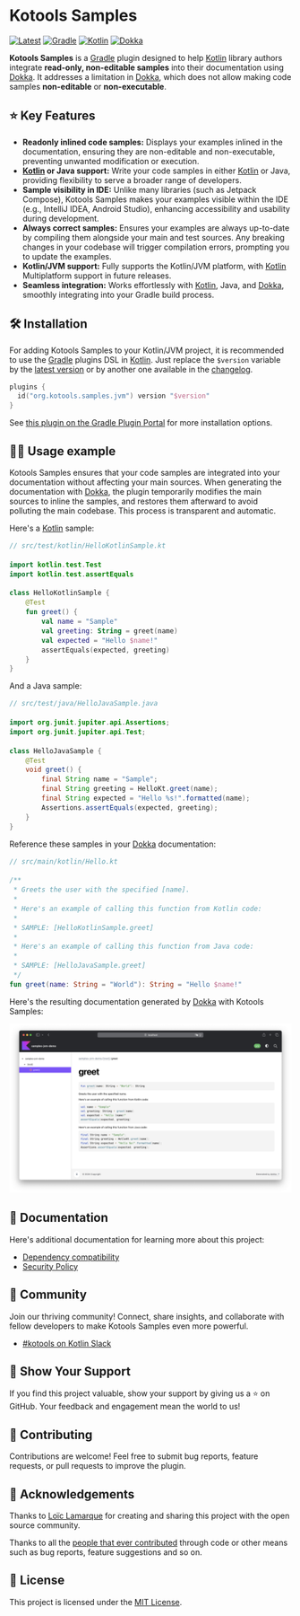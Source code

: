 # Kotools Samples

[![Latest][kotools-samples-badge]][kotools-samples-releases]
[![Gradle][gradle-badge]][gradle]
[![Kotlin][kotlin-badge]][kotlin]
[![Dokka][dokka-badge]][dokka]

**Kotools Samples** is a [Gradle] plugin designed to help [Kotlin] library
authors integrate **read-only, non-editable samples** into their documentation
using [Dokka]. It addresses a limitation in [Dokka], which does not allow making
code samples **non-editable** or **non-executable**.

## ⭐️ Key Features

- **Readonly inlined code samples:** Displays your examples inlined in the
  documentation, ensuring they are non-editable and non-executable, preventing
  unwanted modification or execution.
- **[Kotlin] or Java support:** Write your code samples in either [Kotlin] or
  Java, providing flexibility to serve a broader range of developers.
- **Sample visibility in IDE:** Unlike many libraries (such as Jetpack Compose),
  Kotools Samples makes your examples visible within the IDE (e.g.,
  IntelliJ IDEA, Android Studio), enhancing accessibility and usability during
  development.
- **Always correct samples:** Ensures your examples are always up-to-date by
  compiling them alongside your main and test sources. Any breaking changes in
  your codebase will trigger compilation errors, prompting you to update the
  examples.
- **Kotlin/JVM support:** Fully supports the Kotlin/JVM platform, with [Kotlin]
  Multiplatform support in future releases.
- **Seamless integration:** Works effortlessly with [Kotlin], Java, and [Dokka],
  smoothly integrating into your Gradle build process.

## 🛠️ Installation

For adding Kotools Samples to your Kotlin/JVM project, it is recommended to use
the [Gradle] plugins DSL in [Kotlin]. Just replace the `$version` variable by
the [latest version](#kotools-samples) or by another one available in the
[changelog](CHANGELOG.md).

```kotlin
plugins {
  id("org.kotools.samples.jvm") version "$version"
}
```

See [this plugin on the Gradle Plugin Portal][kotools-samples-plugin] for more
installation options.

## 🧑‍💻 Usage example

Kotools Samples ensures that your code samples are integrated into your
documentation without affecting your main sources. When generating the
documentation with [Dokka], the plugin temporarily modifies the main sources to
inline the samples, and restores them afterward to avoid polluting the main
codebase. This process is transparent and automatic.

Here's a [Kotlin] sample:

```kotlin
// src/test/kotlin/HelloKotlinSample.kt

import kotlin.test.Test
import kotlin.test.assertEquals

class HelloKotlinSample {
    @Test
    fun greet() {
        val name = "Sample"
        val greeting: String = greet(name)
        val expected = "Hello $name!"
        assertEquals(expected, greeting)
    }
}
```

And a Java sample:

```java
// src/test/java/HelloJavaSample.java

import org.junit.jupiter.api.Assertions;
import org.junit.jupiter.api.Test;

class HelloJavaSample {
    @Test
    void greet() {
        final String name = "Sample";
        final String greeting = HelloKt.greet(name);
        final String expected = "Hello %s!".formatted(name);
        Assertions.assertEquals(expected, greeting);
    }
}
```

Reference these samples in your [Dokka] documentation:

```kotlin
// src/main/kotlin/Hello.kt

/**
 * Greets the user with the specified [name].
 *
 * Here's an example of calling this function from Kotlin code:
 *
 * SAMPLE: [HelloKotlinSample.greet]
 *
 * Here's an example of calling this function from Java code:
 *
 * SAMPLE: [HelloJavaSample.greet]
 */
fun greet(name: String = "World"): String = "Hello $name!"
```

Here's the resulting documentation generated by [Dokka] with Kotools Samples:

![Screenshot](jvm-demo/screenshot.png)

## 📝 Documentation

Here's additional documentation for learning more about this project:

- [Dependency compatibility](documentation/dependencies.md)
- [Security Policy](SECURITY.md)

## 🤝 Community

Join our thriving community! Connect, share insights, and collaborate with
fellow developers to make Kotools Samples even more powerful.

- [#kotools on Kotlin Slack](https://kotlinlang.slack.com/archives/C05H0L1LD25)

## 📣 Show Your Support

If you find this project valuable, show your support by giving us a ⭐️ on
GitHub. Your feedback and engagement mean the world to us!

## 🚧 Contributing

Contributions are welcome! Feel free to submit bug reports, feature requests, or
pull requests to improve the plugin.

## 🙏 Acknowledgements

Thanks to [Loïc Lamarque][@LVMVRQUXL] for creating and sharing this project with
the open source community.

Thanks to all the [people that ever contributed][kotools-samples-contributors]
through code or other means such as bug reports, feature suggestions and so on.

## 📄 License

This project is licensed under the [MIT License](LICENSE.txt).

<!------------------------------- Shared links -------------------------------->

[@LVMVRQUXL]: https://github.com/LVMVRQUXL
[dokka]: https://kotl.in/dokka
[dokka-badge]: https://img.shields.io/badge/Dokka-v1.8.20-blue
[gradle]: https://gradle.org
[gradle-badge]: https://img.shields.io/badge/Gradle-v8.12.1-blue
[kotlin]: https://kotlinlang.org
[kotlin-badge]: https://img.shields.io/badge/Kotlin-v1.8.22-blue?logo=kotlin
[kotools-samples-badge]: https://img.shields.io/gradle-plugin-portal/v/org.kotools.samples.jvm?label=Latest
[kotools-samples-contributors]: https://github.com/kotools/samples/graphs/contributors
[kotools-samples-plugin]: https://plugins.gradle.org/plugin/org.kotools.samples.jvm
[kotools-samples-releases]: https://github.com/kotools/samples/releases
